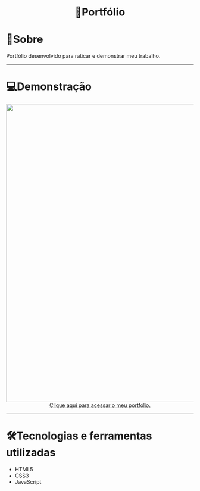 # <div align="center"> 👤Portfólio </div>

<h1> 📖Sobre </h1>

<p> Portfólio desenvolvido para raticar e demonstrar meu trabalho. </p> 

<hr>

<h1> 💻Demonstração </h1>

<div align="center"><img src="https://github.com/kaiki-oliveira/Portfolio/assets/103068974/049bb096-def2-4ee6-90b8-15a9e14fa49b.png" width="800px"> </div>

<div align="center"> <a href="https://kaiki-oliveira.github.io/Portfolio/">Clique aqui para acessar o meu portfólio.</a></div>

<hr>

<h1> 🛠Tecnologias e ferramentas utilizadas </h1>

<ul>
  <li> HTML5 </li>
  <li> CSS3 </li>
  <li> JavaScript </li>
</ul>
